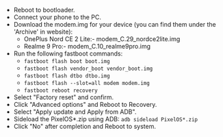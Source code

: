 - Reboot to bootloader.
- Connect your phone to the PC.
- Download the modem.img for your device (you can find them under the 'Archive' in website):
   - OnePlus Nord CE 2 Lite:- modem_C.29_nordce2lite.img
   - Realme 9 Pro:- modem_C.10_realme9pro.img
- Run the following fastboot commands:
   -  `fastboot flash boot boot.img`
   -  `fastboot flash vendor_boot vendor_boot.img`
   -  `fastboot flash dtbo dtbo.img`
   -  `fastboot flash --slot=all modem modem.img`
   -  `fastboot reboot recovery`
- Select "Factory reset" and confirm.
- Click "Advanced options" and Reboot to Recovery.
- Select "Apply update and Apply from ADB".
- Sideload the PixelOS*.zip using ADB: `adb sideload PixelOS*.zip`
- Click "No" after completion and Reboot to system.
